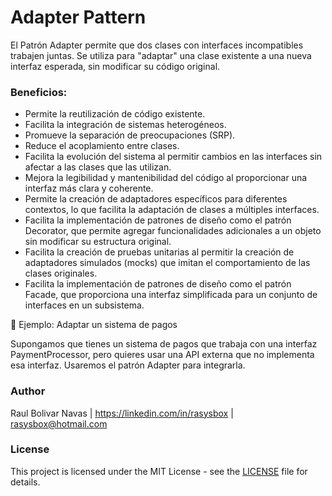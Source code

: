 # Adapter Pattern

El Patrón Adapter permite que dos clases con interfaces incompatibles trabajen juntas. Se utiliza para "adaptar" una clase existente a una nueva interfaz esperada, sin modificar su código original.

### Beneficios:

- Permite la reutilización de código existente.
- Facilita la integración de sistemas heterogéneos.
- Promueve la separación de preocupaciones (SRP).
- Reduce el acoplamiento entre clases.
- Facilita la evolución del sistema al permitir cambios en las interfaces sin afectar a las clases que las utilizan.
- Mejora la legibilidad y mantenibilidad del código al proporcionar una interfaz más clara y coherente.
- Permite la creación de adaptadores específicos para diferentes contextos, lo que facilita la adaptación de clases a múltiples interfaces.
- Facilita la implementación de patrones de diseño como el patrón Decorator, que permite agregar funcionalidades adicionales a un objeto sin modificar su estructura original.
- Facilita la creación de pruebas unitarias al permitir la creación de adaptadores simulados (mocks) que imitan el comportamiento de las clases originales.
- Facilita la implementación de patrones de diseño como el patrón Facade, que proporciona una interfaz simplificada para un conjunto de interfaces en un subsistema.

📘 Ejemplo: Adaptar un sistema de pagos

Supongamos que tienes un sistema de pagos que trabaja con una interfaz PaymentProcessor, pero quieres usar una API externa que no implementa esa interfaz. Usaremos el patrón Adapter para integrarla.

### Author

Raul Bolivar Navas | https://linkedin.com/in/rasysbox | rasysbox@hotmail.com

### License

This project is licensed under the MIT License - see the [LICENSE](LICENSE) file for details.
